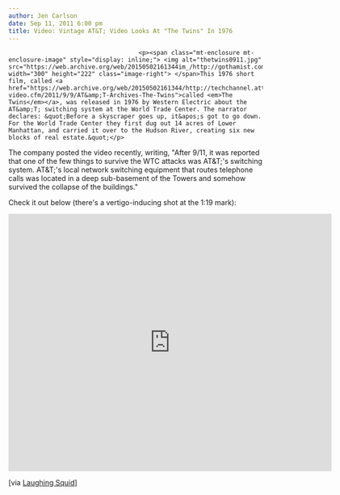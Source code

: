 ```yaml
---
author: Jen Carlson
date: Sep 11, 2011 6:00 pm
title: Video: Vintage AT&T; Video Looks At "The Twins" In 1976
---
```


	
										<p><span class="mt-enclosure mt-enclosure-image" style="display: inline;"> <img alt="thetwins0911.jpg" src="https://web.archive.org/web/20150502161344im_/http://gothamist.com/attachments/arts_jen/thetwins0911.jpg" width="300" height="222" class="image-right"> </span>This 1976 short film, called <a href="https://web.archive.org/web/20150502161344/http://techchannel.att.com/play-video.cfm/2011/9/9/AT&amp;T-Archives-The-Twins">called <em>The Twins</em></a>, was released in 1976 by Western Electric about the AT&amp;T; switching system at the World Trade Center. The narrator declares: &quot;Before a skyscraper goes up, it&apos;s got to go down. For the World Trade Center they first dug out 14 acres of Lower Manhattan, and carried it over to the Hudson River, creating six new blocks of real estate.&quot;</p>

<p>The company posted the video recently, writing, &quot;After 9/11, it was reported that one of the few things to survive the WTC attacks was AT&amp;T;&apos;s switching system. AT&amp;T;&apos;s local network switching equipment that routes telephone calls was located in a deep sub-basement of the Towers and somehow survived the collapse of the buildings.&quot; </p>

<p>Check it out below (there&apos;s a vertigo-inducing shot at the 1:19 mark):</p>

<p><iframe width="640" height="510" src="https://web.archive.org/web/20150502161344if_/http://www.youtube.com/embed/q1zg2l3WmeM" frameborder="0" allowfullscreen></iframe></p>

<p>[via <a href="https://web.archive.org/web/20150502161344/http://laughingsquid.com/1976-film-about-att-switching-system-at-world-trade-center/?utm_source=feedburner&amp;utm_medium=feed&amp;utm_campaign=Feed%3A+laughingsquid+%28Laughing+Squid%29&amp;utm_content=Google+Reader">Laughing Squid</a>]</p>					
										
									
				